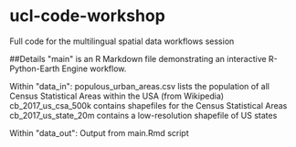 # ucl-code-workshop
Full code for the multilingual spatial data workflows session

##Details
"main" is an R Markdown file demonstrating an interactive R-Python-Earth Engine workflow.

Within "data_in":
populous_urban_areas.csv lists the population of all Census Statistical Areas within the USA (from Wikipedia)
cb_2017_us_csa_500k contains shapefiles for the Census Statistical Areas
cb_2017_us_state_20m contains a low-resolution shapefile of US states

Within "data_out":
Output from main.Rmd script